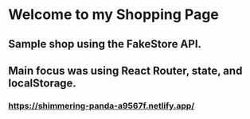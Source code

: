 # Welcome to my Shopping Page

## Sample shop using the FakeStore API.
## Main focus was using React Router, state, and localStorage.

### https://shimmering-panda-a9567f.netlify.app/
